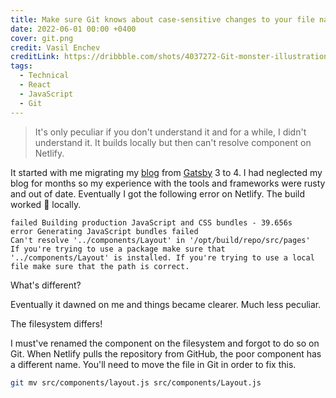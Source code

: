 ```yaml
---
title: Make sure Git knows about case-sensitive changes to your file names
date: 2022-06-01 00:00 +0400
cover: git.png
credit: Vasil Enchev
creditLink: https://dribbble.com/shots/4037272-Git-monster-illustration/attachments/925202
tags:
  - Technical
  - React
  - JavaScript
  - Git
---
```


> It's only peculiar if you don't understand it and for a while, I didn't understand it.
> It builds locally but then can't resolve component on Netlify.

It started with me migrating my [blog][blog] from [Gatsby][gatsby] 3 to 4.
I had neglected my blog for months so my experience with the tools and frameworks were rusty and out of date.
Eventually I got the following error on Netlify. The build worked :100: locally.

```
failed Building production JavaScript and CSS bundles - 39.656s
error Generating JavaScript bundles failed
Can't resolve '../components/Layout' in '/opt/build/repo/src/pages'
If you're trying to use a package make sure that '../components/Layout' is installed. If you're trying to use a local file make sure that the path is correct.
```

What's different?

Eventually it dawned on me and things became clearer. Much less peculiar.

The filesystem differs!

I must've renamed the component on the filesystem and forgot to do so on Git.
When Netlify pulls the repository from GitHub, the poor component has a different name.
You'll need to move the file in Git in order to fix this.

```bash
git mv src/components/layout.js src/components/Layout.js
```

[blog]: https://github.com/cbillowes/curious-programmer-titanium
[gatsby]: https://www.gatsbyjs.com/gatsby-4/
